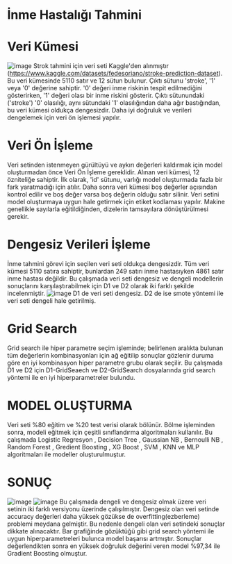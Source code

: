 # İnme Hastalığı Tahmini

# Veri Kümesi
![image](https://user-images.githubusercontent.com/96024765/166560726-3ce3528b-25c7-4940-a8e1-eecbf8c643da.png)
Strok tahmini için veri seti Kaggle'den alınmıştır (https://www.kaggle.com/datasets/fedesoriano/stroke-prediction-dataset). Bu veri kümesinde 5110 satır ve 12 sütun bulunur. Çıktı sütunu 'stroke', '1' veya '0' değerine sahiptir. '0' değeri inme riskinin tespit edilmediğini gösterirken, '1' değeri olası bir inme riskini gösterir. Çıktı sütunundaki ('stroke') '0' olasılığı, aynı sütundaki '1' olasılığından daha ağır bastığından, bu veri kümesi oldukça dengesizdir. Daha iyi doğruluk ve verileri dengelemek için veri ön işlemesi yapılır.


# Veri Ön İşleme
Veri setinden istenmeyen gürültüyü ve aykırı değerleri kaldırmak için model oluşturmadan önce Veri Ön İşleme gereklidir. Alınan veri kümesi, 12 özniteliğe sahiptir. İlk olarak, 'id' sütunu, varlığı model oluşturmada fazla bir fark yaratmadığı için atılır. Daha sonra veri kümesi boş değerler açısından kontrol edilir ve boş değer varsa boş değerin olduğu satır silinir. Veri setini model oluşturmaya uygun hale getirmek için etiket kodlaması yapılır. Makine genellikle sayılarla eğitildiğinden, dizelerin tamsayılara dönüştürülmesi gerekir.


# Dengesiz Verileri İşleme
İnme tahmini görevi için seçilen veri seti oldukça dengesizdir. Tüm veri kümesi 5110 satıra sahiptir, bunlardan 249 satırı inme hastasıyken 4861 satır inme hastası değildir. Bu çalışmada veri seti dengesiz ve dengeli modellerin sonuçlarını karşılaştırabilmek için D1 ve D2 olarak iki farklı şekilde incelenmiştir.
![image](https://user-images.githubusercontent.com/96024765/166561359-325a265f-64f3-4188-b6e7-20c00390a458.png)
D1 de veri seti dengesiz. D2 de ise smote yöntemi ile veri seti dengeli  hale getirilmiş.


# Grid Search 
Grid search ile hiper parametre seçim işleminde; belirlenen aralıkta bulunan tüm değerlerin kombinasyonları için ağ eğitilip sonuçlar gözlenir duruma göre en iyi kombinasyon hiper parametre grubu olarak seçilir. Bu çalışmada D1 ve D2 için D1-GridSeaech ve D2-GridSearch dosyalarında grid search yöntemi ile en iyi hiperparametreler bulundu.


# MODEL OLUŞTURMA
Veri seti %80 eğitim ve %20 test verisi olarak bölünür. Bölme işleminden sonra, modeli eğitmek için çeşitli sınıflandırma algoritmaları kullanılır. Bu çalışmada Logistic Regresyon , Decision Tree , Gaussian NB , Bernoulli NB , Random Forest , Gredient Boosting , XG Boost , SVM , KNN ve MLP algoritmaları ile modeller oluşturulmuştur.


# SONUÇ 
![image](https://user-images.githubusercontent.com/96024765/166563070-19d6c160-05e1-4c15-8f62-11abce371b1f.png)
![image](https://user-images.githubusercontent.com/96024765/166563100-7b6ab08e-8999-4204-b552-36481992fb17.png)
  Bu çalışmada dengeli ve dengesiz olmak üzere veri setinin iki farklı versiyonu üzerinde çalışılmıştır.  Dengesiz olan veri setinde accuracy değerleri daha yüksek gözükse de overfitting(ezberleme) problemi meydana gelmiştir. Bu nedenle dengeli olan veri setindeki sonuçlar dikkate alınacaktır. Bar grafiğinde gözüktüğü gibi grid search yöntemi ile uygun hiperparametreleri bulunca model başarısı artmıştır. Sonuçlar değerlendikten sonra en yüksek doğruluk değerini veren model %97,34 ile Gradient Boosting olmuştur.





 




